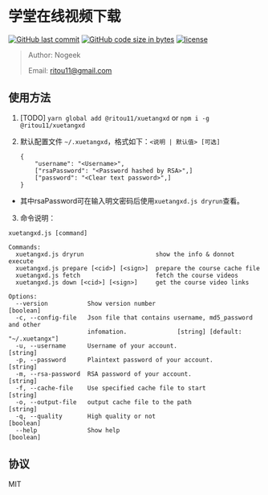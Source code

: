 # 学堂在线视频下载

[![GitHub last commit](https://img.shields.io/github/last-commit/ritou11/xuetangxd.svg?style=flat-square)](https://github.com/ritou11/xuetangxd)
[![GitHub code size in bytes](https://img.shields.io/github/languages/code-size/ritou11/xuetangxd.svg?style=flat-square)](https://github.com/ritou11/xuetangxd)
[![license](https://img.shields.io/github/license/ritou11/xuetangxd.svg?style=flat-square)](https://github.com/ritou11/xuetangxd/blob/master/LICENSE.md)

> Author: Nogeek
>
> Email: ritou11@gmail.com

## 使用方法

1. [TODO] ```yarn global add @ritou11/xuetangxd``` or ```npm i -g @ritou11/xuetangxd```
2. 默认配置文件 ```~/.xuetangxd```，格式如下：```<说明 | 默认值> [可选]```

   ```
   {
       "username": "<Username>",
       ["rsaPassword": "<Password hashed by RSA>",]
       ["password": "<Clear text password>",]
   }
   ```
* 其中rsaPassword可在输入明文密码后使用`xuetangxd.js dryrun`查看。
3. 命令说明：
```
xuetangxd.js [command]

Commands:
  xuetangxd.js dryrun                    show the info & donnot execute
  xuetangxd.js prepare [<cid>] [<sign>]  prepare the course cache file
  xuetangxd.js fetch                     fetch the course videos
  xuetangxd.js down [<cid>] [<sign>]     get the course video links

Options:
  --version           Show version number                              [boolean]
  -c, --config-file   Json file that contains username, md5_password and other
                      infomation.              [string] [default: "~/.xuetangx"]
  -u, --username      Username of your account.                         [string]
  -p, --password      Plaintext password of your account.               [string]
  -m, --rsa-password  RSA password of your account.                     [string]
  -f, --cache-file    Use specified cache file to start                 [string]
  -o, --output-file   output cache file to the path                     [string]
  -q, --quality       High quality or not                              [boolean]
  --help              Show help                                        [boolean]
```

## 协议

MIT
